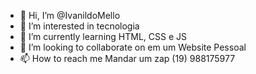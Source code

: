 - 👋 Hi, I’m @IvanildoMello                                                     
- 👀 I’m interested in  tecnologia
- 🌱 I’m currently learning  HTML, CSS e JS 
- 💞️ I’m looking to collaborate on  em um Website Pessoal    
- 📫 How to reach me  Mandar um zap (19) 988175977

<!---
IvanildoMello/IvanildoMello is a ✨ special ✨ repository because its `README.md` (this file) appears on your GitHub profile.
You can click the Preview link to take a look at your changes.
--->
